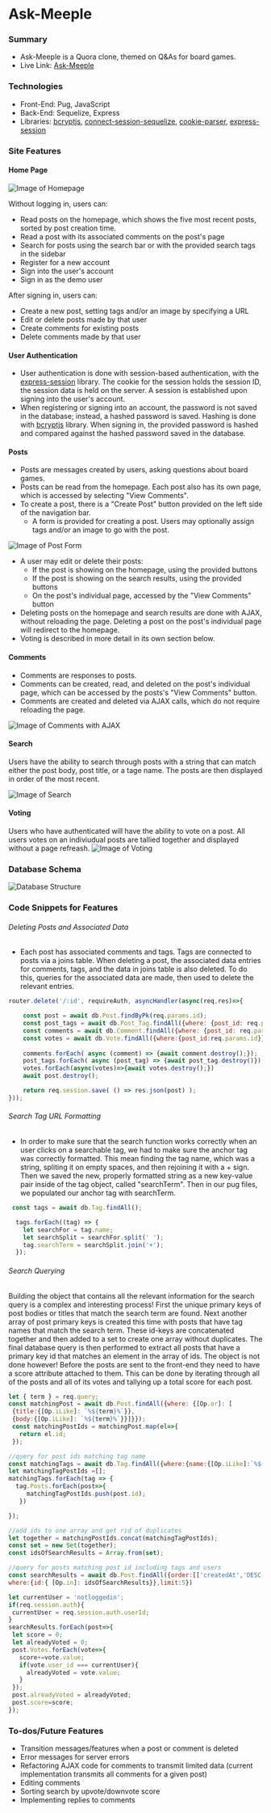 # Ask-Meeple
### Summary
* Ask-Meeple is a Quora clone, themed on Q&As for board games.
* Live Link: [Ask-Meeple](https://ask-meeple.herokuapp.com/)

### Technologies 

* Front-End: Pug, JavaScript
* Back-End: Sequelize, Express
* Libraries: [bcryptjs](https://www.npmjs.com/package/bcryptjs), [connect-session-sequelize](https://www.npmjs.com/package/connect-session-sequelize), [cookie-parser](https://www.npmjs.com/package/cookie-parser), [express-session](https://www.npmjs.com/package/express-session)

### Site Features

#### Home Page

![Image of Homepage](https://i.imgur.com/qocOeQS.png)

Without logging in, users can:
* Read posts on the homepage, which shows the five most recent posts, sorted by post creation time.
* Read a post with its associated comments on the post's page
* Search for posts using the search bar or with the provided search tags in the sidebar
* Register for a new account
* Sign into the user's account 
* Sign in as the demo user

After signing in, users can:
* Create a new post, setting tags and/or an image by specifying a URL
* Edit or delete posts made by that user
* Create comments for existing posts
* Delete comments made by that user

#### User Authentication
* User authentication is done with session-based authentication, with the [express-session](https://www.npmjs.com/package/express-session) library.  The cookie for the session holds the session ID, the session data is held on the server.  A session is established upon signing into the user's account.  
* When registering or signing into an account, the password is not saved in the database; instead, a hashed password is saved.  Hashing is done with [bcryptjs](https://www.npmjs.com/package/bcryptjs) library.  When signing in, the provided password is hashed and compared against the hashed password saved in the database.

#### Posts

* Posts are messages created by users, asking questions about board games.
* Posts can be read from the homepage.  Each post also has its own page, which is accessed by selecting "View Comments".
* To create a post, there is a "Create Post" button provided on the left side of the navigation bar.
  * A form is provided for creating a post.  Users may optionally assign tags and/or an image to go with the post.
 
![Image of Post Form](https://i.imgur.com/79Tw3JR.png)

* A user may edit or delete their posts:
  * If the post is showing on the homepage, using the provided buttons
  * If the post is showing on the search results, using the provided buttons
  * On the post's individual page, accessed by the "View Comments" button
* Deleting posts on the homepage and search results are done with AJAX, without reloading the page.  Deleting a post on the post's individual page will redirect to the homepage.
* Voting is described in more detail in its own section below.

#### Comments

* Comments are responses to posts.
* Comments can be created, read, and deleted on the post's individual page, which can be accessed by the posts's "View Comments" button.
* Comments are created and deleted via AJAX calls, which do not require reloading the page.

![Image of Comments with AJAX](https://i.imgur.com/vED3cTK.gif)

#### Search
Users have the ability to search through posts with a string that can match either the post body, post title, or a tage name. The posts are then displayed in order of the most recent.

![Image of Search](https://i.imgur.com/sA1cR7s.png)

#### Voting

Users who have authenticated will have the ability to vote on a post. All users votes on an indiviudual posts are tallied together and displayed without a page refreash. 
![Image of Voting](https://i.imgur.com/Oszjcs0.png)

### Database Schema
![Database Structure](https://i.imgur.com/tEJNiRK.png)

### Code Snippets for Features

###### Deleting Posts and Associated Data
* Each post has associated comments and tags.  Tags are connected to posts via a joins table.  When deleting a post, the associated data entries for comments, tags, and the data in joins table is also deleted.  To do this, queries for the associated data are made, then used to delete the relevant entries.

```javascript
router.delete('/:id', requireAuth, asyncHandler(async(req,res)=>{

    const post = await db.Post.findByPk(req.params.id);
    const post_tags = await db.Post_Tag.findAll({where: {post_id: req.params.id}});
    const comments = await db.Comment.findAll({where: {post_id: req.params.id}});
    const votes = await db.Vote.findAll({where:{post_id:req.params.id}});
    
    comments.forEach( async (comment) => {await comment.destroy();});
    post_tags.forEach( async (post_tag) => {await post_tag.destroy()});
    votes.forEach(async(votes)=>{await votes.destroy();})
    await post.destroy();

    return req.session.save( () => res.json(post) );
}));
```

###### Search Tag URL Formatting

* In order to make sure that the search function works correctly when an user clicks on a searchable tag, we had to make sure the anchor tag was correctly formatted. This mean finding the tag name, which was a string, spliting it on empty spaces, and then rejoining it with a + sign. Then we saved the new, properly formatted string as a new key-value pair inside of the tag object, called "searchTerm". Then in our pug files, we populated our anchor tag with searchTerm.

```javascript
 const tags = await db.Tag.findAll();

  tags.forEach((tag) => {
    let searchFor = tag.name;
    let searchSplit = searchFor.split(' ');
    tag.searchTerm = searchSplit.join('+');
  });
```


###### Search Querying
Building the object that contains all the relevant information for the search query is a complex and interesting process! First the unique primary keys of post bodies or titles that match the search term are found. Next another array of post primary keys is created this time with posts that have tag names that match the search term. These id-keys are concatenated together and then added to a set to create one array without duplicates. The final database query is then performed to extract all posts that have a primary key id that matches an element in the array of ids. The object is not done however! Before the posts are sent to the front-end they need to have a score attribute attached to them. This can be done by iterating through all of the posts and all of its votes and tallying up a total score for each post.

```javascript
let { term } = req.query;
const matchingPost = await db.Post.findAll({where: {[Op.or]: [
 {title:{[Op.iLike]: `%${term}%`}},
 {body:{[Op.iLike]: `%${term}%`}}]}});
 const matchingPostIds = matchingPost.map(el=>{
   return el.id;
 });

//query for post ids matching tag name
const matchingTags = await db.Tag.findAll({where:{name:{[Op.iLike]:`%${term}%`}},include:[{model:db.Post}]})
let matchingTagPostIds =[];
matchingTags.forEach(tag => {
  tag.Posts.forEach(post=>{
     matchingTagPostIds.push(post.id);
   })

});

//add ids to one array and get rid of duplicates
let together = matchingPostIds.concat(matchingTagPostIds);
const set = new Set(together);
const idsOfSearchResults = Array.from(set);

//query for posts matching post id including tags and users
const searchResults = await db.Post.findAll({order:[['createdAt','DESC']], include:[db.Vote,db.User,db.Tag], 
where:{id:{ [Op.in]: idsOfSearchResults}},limit:5})

let currentUser = 'notloggedin';
if(req.session.auth){
 currentUser = req.session.auth.userId;
}
searchResults.forEach(post=>{
 let score = 0;
 let alreadyVoted = 0;
 post.Votes.forEach(vote=>{
   score+=vote.value;
   if(vote.user_id === currentUser){
     alreadyVoted = vote.value;
   }
 });
 post.alreadyVoted = alreadyVoted;
 post.score=score;
});
```

### To-dos/Future Features
* Transition messages/features when a post or comment is deleted
* Error messages for server errors
* Refactoring AJAX code for comments to transmit limited data (current implementation transmits all comments for a given post)
* Editing comments
* Sorting search by upvote/downvote score
* Implementing replies to comments
